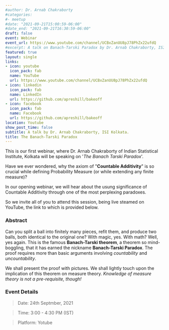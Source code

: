 ```yaml
---
#author: Dr. Arnab Chakraborty
#categories:
#- meetup
#date: "2021-09-21T15:00:59-06:00"
#date_end: "2021-09-21T16:30:59-06:00"
draft: false
event: Webinar 
event_url: https://www.youtube.com/channel/UCBxZanUU8pJ78PhZx22ufdQ
#excerpt: A talk on Banach-Tarski Paradox by Dr. Arnab Chakraborty, ISI Kolkata.
featured: true
layout: single
links:
- icon: youtube
  icon_pack: fab
  name: YouTube
  url: https://www.youtube.com/channel/UCBxZanUU8pJ78PhZx22ufdQ
- icon: linkedin
  icon_pack: fab
  name: LinkedIn
  url: https://github.com/apreshill/bakeoff
- icon: facebook
  icon_pack: fab
  name: Facebook
  url: https://github.com/apreshill/bakeoff
location: Youtube
show_post_time: false
subtitle: A talk by Dr. Arnab Chakraborty, ISI Kolkata.
title: The Banach-Tarski Paradox
---
```


This is our first webinar, where Dr. Arnab Chakraborty of Indian Statistical Institute, Kolkata will be speaking on '*The Banach Tarski Paradox*'.

Have we ever wondered, why the axiom of "**Countable Additivity**" is so crucial while defining Probability Measure (or while extending any finite measure)?

In our opening webinar, we will hear about the usung significance of Countable Additivity through one of the most perplexing paradoxes.

So we invite all of you to attend this session, being live steamed on YouTube, the link to which is provided below.

### Abstract

Can you split a ball into finitely many pieces, refit them, and produce two balls, both identical to the original one? With magic, yes. With math? Well, yes again. This is the famous **Banach-Tarski theorem**, a theorem so mind-boggling, that it has earned the nickname **Banach-Tarski Paradox**. The proof requires more than basic arguments involving *countability* and *uncountability*.

We shall present the proof with pictures. We shall lightly touch upon the implication of this theorem on measure theory. *Knowledge of measure theory is not a pre-requisite, though!*

### Event Details

> Date: 24th Septmber, 2021

> Time: 3:00 - 4:30 PM (IST)

> Platform: <i class="fab fa-youtube"></i> Yotube 
